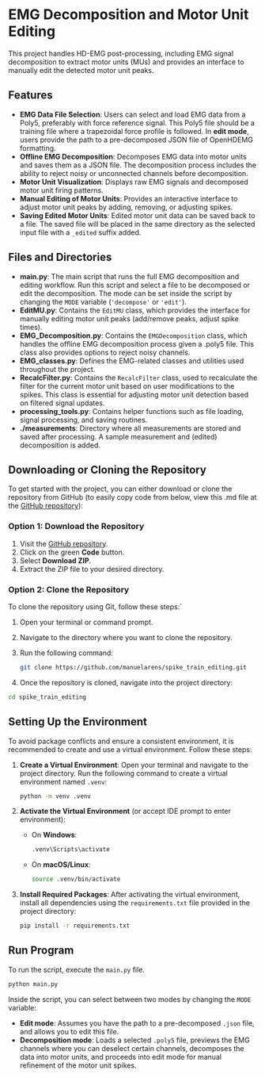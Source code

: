 # EMG Decomposition and Motor Unit Editing

This project handles HD-EMG post-processing, including EMG signal decomposition to extract motor units (MUs) and provides an interface to manually edit the detected motor unit peaks.

## Features

- **EMG Data File Selection**: Users can select and load EMG data from a Poly5, preferably with force reference signal. This Poly5 file should be a training file where a trapezoidal force profile is followed. In **edit mode**, users provide the path to a pre-decomposed JSON file of OpenHDEMG formatting.
- **Offline EMG Decomposition**: Decomposes EMG data into motor units and saves them as a JSON file. The decomposition process includes the ability to reject noisy or unconnected channels before decomposition.
- **Motor Unit Visualization**: Displays raw EMG signals and decomposed motor unit firing patterns.
- **Manual Editing of Motor Units**: Provides an interactive interface to adjust motor unit peaks by adding, removing, or adjusting spikes.
- **Saving Edited Motor Units**: Edited motor unit data can be saved back to a file. The saved file will be placed in the same directory as the selected input file with a ``_edited`` suffix added.

## Files and Directories

- **main.py**: The main script that runs the full EMG decomposition and editing workflow. Run this script and select a file to be decomposed or edit the decomposition. The mode can be set inside the script by changing the `MODE` variable (`'decompose'` or `'edit'`).
- **EditMU.py**: Contains the `EditMU` class, which provides the interface for manually editing motor unit peaks (add/remove peaks, adjust spike times).
- **EMG_Decomposition.py**: Contains the `EMGDecomposition` class, which handles the offline EMG decomposition process given a .poly5 file. This class also provides options to reject noisy channels.
- **EMG_classes.py**: Defines the EMG-related classes and utilities used throughout the project.
- **RecalcFilter.py**: Contains the `RecalcFilter` class, used to recalculate the filter for the current motor unit based on user modifications to the spikes. This class is essential for adjusting motor unit detection based on filtered signal updates.
- **processing_tools.py**: Contains helper functions such as file loading, signal processing, and saving routines.
- **./measurements**: Directory where all measurements are stored and saved after processing. A sample measurement and (edited) decomposition is added.

## Downloading or Cloning the Repository

To get started with the project, you can either download or clone the repository from GitHub (to easily copy code from below, view this .md file at the [GitHub repository](https://github.com/manuelarens/spike_train_editing)):

### Option 1: Download the Repository

1. Visit the [GitHub repository](https://github.com/manuelarens/spike_train_editing).
2. Click on the green **Code** button.
3. Select **Download ZIP**.
4. Extract the ZIP file to your desired directory.

### Option 2: Clone the Repository

To clone the repository using Git, follow these steps:`

1. Open your terminal or command prompt.
2. Navigate to the directory where you want to clone the repository.
3. Run the following command:

   ```bash
   git clone https://github.com/manuelarens/spike_train_editing.git
   ```

4. Once the repository is cloned, navigate into the project directory:

```bash
cd spike_train_editing
```

## Setting Up the Environment

To avoid package conflicts and ensure a consistent environment, it is recommended to create and use a virtual environment. Follow these steps:

1. **Create a Virtual Environment**:
   Open your terminal and navigate to the project directory. Run the following command to create a virtual environment named `.venv`:

   ``` bash
   python -m venv .venv
   ```

2. **Activate the Virtual Environment** (or accept IDE prompt to enter environment):
   - On **Windows**:

     ``` bash
     .venv\Scripts\activate
     ```

   - On **macOS/Linux**:

     ```bash
     source .venv/bin/activate
     ```

3. **Install Required Packages**:
   After activating the virtual environment, install all dependencies using the `requirements.txt` file provided in the project directory:

   ```bash
   pip install -r requirements.txt
    ```

## Run Program

To run the script, execute the `main.py` file.

```bash
python main.py
```

Inside the script, you can select between two modes by changing the `MODE` variable:

- **Edit mode**: Assumes you have the path to a pre-decomposed `.json` file, and allows you to edit this file.
- **Decomposition mode**: Loads a selected `.poly5` file, previews the EMG channels where you can deselect certain channels, decomposes the data into motor units, and proceeds into edit mode for manual refinement of the motor unit spikes.
